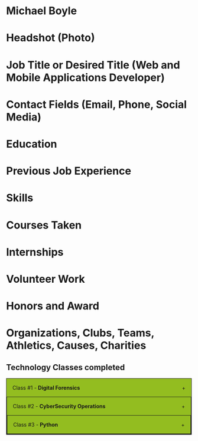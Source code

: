 # Michael Boyle
# Headshot (Photo)
# Job Title or Desired Title (Web and Mobile Applications Developer)
# Contact Fields (Email, Phone, Social Media)

# Education
# Previous Job Experience
# Skills

# Courses Taken
# Internships
# Volunteer Work

# Honors and Award
# Organizations, Clubs, Teams, Athletics, Causes, Charities




<style>

.accordion {
  max-width: 500px;
  border: 1px solid #1c1c1c;
  border-bottom: none;
}

.accordion:last-child {
  border-bottom: 1px solid #1c1c1c;
}

.Header {
  display: flex;
  padding: 16px;
  cursor: pointer;
  background-color: #93bd20;
}

.Title {
  flex: 1;
}

.Icon: {
  width: 16px;
}

.Content {
  padding: 16px;
}

.Content {
  display: none;
}


</style>



<section id="Classes-I've-Taken">

<h2>Technology Classes completed</h2>

<div class="accordion">
    <div class="Header">
      <div class="Title">Class #1 - <strong>Digital Forensics</strong></div>
      <span class="Icon">+</span>
    </div>
    <div class="Content">
        <ul>
          <h1>What I did in this class:</h1>

          <li>Learned how to Investigate a Image file</li>
          <li>How to pull evidence from a file</li>
          <li>Used FTK Imager, Axiom, and other forensic tools</li>

        </ul>
    </div>
</div>

<div class="accordion">
    <div class="Header">
      <div class="Title">Class #2 - <strong>CyberSecurity Operations</strong></div>
      <span class="Icon">+</span>
    </div>
    <div class="Content">
      <ul>
        <h1>What I did in this class:</h1>

        <li>Learned types of attacks on computers</li>
        <li>Now have a good understanding of how this class and cloud computing are closely intertwined</li>
        <li>Had great teacher who was well diversed and gave real life examples</li>

      </ul>
    </div>
</div>

<div class="accordion">
    <div class="Header">
      <div class="Title">Class #3 - <strong>Python</strong></div>
      <span class="Icon">+</span>
    </div>
    <div class="Content">
      <ul>
        <h1>What I did in this class</h1>

        <li>Learned the basic commands of Python</li>
        <li>I was able to learn how to problem solve and analyze intricute coding</li>
        <li>In the end I was able to build the game Snake!</li>

      </ul>
    </div>
</div>


</section>


<script>

const Headers = document.getElementsByClassName('Header');
const Contents = document.getElementsByClassName('Content');
const Icons = document.getElementsByClassName('Icon');

for (let i = 0; i < Headers.length; i++) {
  Headers[i].addEventListener('click', () => {
    Contents[i].style.display = Contents[i].style.display == 'block' ? 'none' : 'block';
    Icons[i].innerHTML = Contents[i].style.display == 'block' ? '-' : '+';
  });
}

</script>

